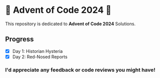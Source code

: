 # 🎄 Advent of Code 2024 🎄
This repository is dedicated to **Advent of Code 2024** Solutions.

## Progress
- [x] Day 1: Historian Hysteria
- [x] Day 2: Red-Nosed Reports

### I'd appreciate any feedback or code reviews you might have!
